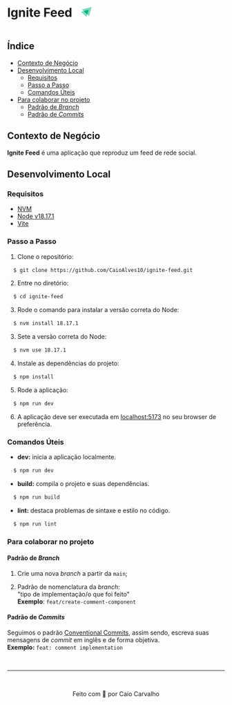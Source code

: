 <div style="display: flex; align-items: center;" >
  <h1 style="padding-right: 20px;" >Ignite Feed<h1>
  <img src=./src/assets/ignite-logo.svg width="25px" />
</div>

## Índice
- [Contexto de Negócio](#contexto-de-negócio)
- [Desenvolvimento Local](#desenvolvimento-local)
    - [Requisitos](#requisitos)
    - [Passo a Passo](#passo-a-passo)
    - [Comandos Úteis](#comandos-úteis)
- [Para colaborar no projeto](#para-colaborar-no-projeto)
    - [Padrão de _Branch_](#padrão-de-branch)
    - [Padrão de _Commits_](#padrão-de-commits)


## Contexto de Negócio

**Ignite Feed** é uma aplicação que reproduz um feed de rede social.

## Desenvolvimento Local

### Requisitos
- [NVM](https://github.com/nvm-sh/nvm#install--update-script)
- [Node v18.17.1](https://nodejs.org/en)
- [Vite](https://vitejs.dev/)

### Passo a Passo

1. Clone o repositório:
```bash
  $ git clone https://github.com/CaioAlves10/ignite-feed.git
```

2. Entre no diretório:
```bash
  $ cd ignite-feed
```

3. Rode o comando para instalar a versão correta do Node:
```bash
  $ nvm install 18.17.1
```

3. Sete a versão correta do Node:
```bash
  $ nvm use 18.17.1
```

4. Instale as dependências do projeto:
```bash
  $ npm install
```

5. Rode a aplicação:
```bash
  $ npm run dev
```

6. A aplicação deve ser executada em [localhost:5173](http://localhost:5173/) no seu browser de preferência.


### Comandos Úteis

- **dev:** inicia a aplicação localmente.
```bash
  $ npm run dev
```

- **build:** compila o projeto e suas dependências.
```bash
  $ npm run build
```

- **lint:** destaca problemas de sintaxe e estilo no código.
```bash
  $ npm run lint
```

### Para colaborar no projeto

#### Padrão de _Branch_

1. Crie uma nova _branch_ a partir da `main`;

2. Padrão de nomenclatura da _branch_:<br>
   "tipo de implementação/o que foi feito"<br>
   **Exemplo**: `feat/create-comment-component`

#### Padrão de _Commits_

Seguimos o padrão [Conventional Commits](https://www.conventionalcommits.org/en/v1.0.0/), assim sendo, escreva suas mensagens de _commit_ em inglês e de forma objetiva.<br>
**Exemplo:** `feat: comment implementation`

<br />

---

<br />

<p align="center">
  Feito com 💙 por Caio Carvalho
</p>
